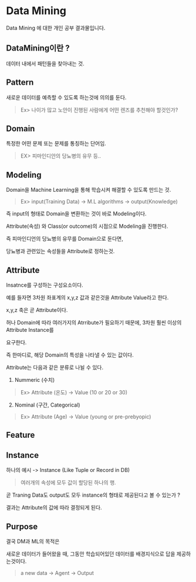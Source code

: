 Data Mining
===

Data Mining 에 대한 개인 공부 결과물입니다.


DataMining이란 ?
---
데이터 내에서 패턴들을 찾아내는 것.

Pattern
---
새로운 데이터를 예측할 수 있도록 하는것에 의의를 둔다.
> Ex> 나이가 많고 노안이 진행된 사람에게 어떤 렌즈를 추천해야 할것인가? 

Domain
---
특정한 어떤 문제 또는 문제를 통칭하는 단어임.

> EX> 피마인디안의 당뇨병의 유무 등..

Modeling
---
Domain을 Machine Learning을 통해 학습시켜 해결할 수 있도록 만드는 것.

> Ex>  input(Training Data) -> M.L algorithms -> output(Knowledge)

즉 input의 형태로 Domain을 변환하는 것이 바로 Modeling이다.

Attribute(속성) 와 Class(or outcome)의 시점으로 Modeling을 진행한다.

즉 피마인디언의 당뇨병의 유무를 Domain으로 둔다면,

당뇨병과 관련있는 속성들을 Attribute로 정하는것.

Attribute
---
Insatnce를 구성하는 구성요소이다.

예를 들자면 3차원 좌표계의 x,y,z 값과 같은것을 Attribute Value라고 한다.

x,y,z 축은 곧 Attribute이다.

허나 Domain에 따라 여러가지의 Atrribute가 필요하기 때문에, 3차원 훨씬 이상의 Attribute Instance를 

요구한다.

즉 한마디로, 해당 Domain의 특성을 나타낼 수 있는 값이다.

Attribute는 다음과 같은 분류로 나뉠 수 있다.

1. Nummeric (수치)

> Ex> Attribute (온도) -> Value (10 or 20 or 30)

2. Nominal (구간, Categorical)

> Ex> Attribute (Age) -> Value (young or pre-prebyopic)

Feature
---


Instance
---
하나의 예시 -> Instance (Like Tuple or Record in DB) 
> 여러개의 속성에 모두 값이 할당된 하나의 행.

곧 Traning Data도 output도 모두 instance의 형태로 제공된다고 볼 수 있는가 ?

결과는 Attribute의 값에 따라 결정되게 된다.

Purpose
---
결국 DM과 ML의 목적은

새로운 데이터가 들어왔을 때, 그동안 학습되어있던 데이터를 배경지식으로 답을 제공하는것이다.
> a new data -> Agent -> Output



